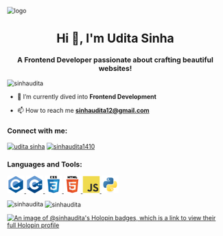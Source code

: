 ![logo](https://github.com/sinhaudita/sinhaudita/blob/main/gbanner.png)
<h1 align="center">Hi 👋, I'm Udita Sinha</h1>
<h3 align="center">A Frontend Developer passionate about crafting beautiful websites!</h3>

<p align="left"> <img src="https://komarev.com/ghpvc/?username=sinhaudita&label=Profile%20views&color=0e75b6&style=flat" alt="sinhaudita" /> </p>

- 🌱 I’m currently dived into **Frontend Development**

- 📫 How to reach me **sinhaudita12@gmail.com**

<h3 align="left">Connect with me:</h3>
<p align="left">
<a href="https://linkedin.com/in/udita sinha" target="blank"><img align="center" src="https://raw.githubusercontent.com/rahuldkjain/github-profile-readme-generator/master/src/images/icons/Social/linked-in-alt.svg" alt="udita sinha" height="30" width="40" /></a>
<a href="https://instagram.com/sinhaudita1410" target="blank"><img align="center" src="https://raw.githubusercontent.com/rahuldkjain/github-profile-readme-generator/master/src/images/icons/Social/instagram.svg" alt="sinhaudita1410" height="30" width="40" /></a>
</p>

<h3 align="left">Languages and Tools:</h3>
<p align="left"> <a href="https://www.cprogramming.com/" target="_blank" rel="noreferrer"> <img src="https://raw.githubusercontent.com/devicons/devicon/master/icons/c/c-original.svg" alt="c" width="40" height="40"/> </a> <a href="https://www.w3schools.com/cpp/" target="_blank" rel="noreferrer"> <img src="https://raw.githubusercontent.com/devicons/devicon/master/icons/cplusplus/cplusplus-original.svg" alt="cplusplus" width="40" height="40"/> </a> <a href="https://www.w3schools.com/css/" target="_blank" rel="noreferrer"> <img src="https://raw.githubusercontent.com/devicons/devicon/master/icons/css3/css3-original-wordmark.svg" alt="css3" width="40" height="40"/> </a> <a href="https://www.w3.org/html/" target="_blank" rel="noreferrer"> <img src="https://raw.githubusercontent.com/devicons/devicon/master/icons/html5/html5-original-wordmark.svg" alt="html5" width="40" height="40"/> </a> <a href="https://developer.mozilla.org/en-US/docs/Web/JavaScript" target="_blank" rel="noreferrer"> <img src="https://raw.githubusercontent.com/devicons/devicon/master/icons/javascript/javascript-original.svg" alt="javascript" width="40" height="40"/> </a> <a href="https://www.python.org" target="_blank" rel="noreferrer"> <img src="https://raw.githubusercontent.com/devicons/devicon/master/icons/python/python-original.svg" alt="python" width="40" height="40"/> </a> </p>

<p><img align="left" src="https://github-readme-stats.vercel.app/api/top-langs?username=sinhaudita&show_icons=true&locale=en&layout=compact" alt="sinhaudita" /></p>

<p>&nbsp;<img align="center" src="https://github-readme-stats.vercel.app/api?username=sinhaudita&show_icons=true&locale=en" alt="sinhaudita" /></p>

[![An image of @sinhaudita's Holopin badges, which is a link to view their full Holopin profile](https://holopin.me/sinhaudita)](https://holopin.io/@sinhaudita)
